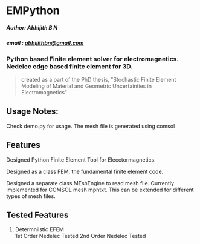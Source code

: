 # EMPython
##### Author: Abhijith B N
##### email : abhijithbn@gmail.com
### Python based Finite element solver  for electromagnetics. Nedelec edge based finite element for 3D.
> created as a part of the PhD thesis, "Stochastic Finite Element Modeling of Material and Geometric Uncertainties in Electromagnetics"


Usage Notes:
-------------------------------------- 
Check demo.py for usage.
The mesh file is generated using comsol 

Features
------------------------------------
Designed Python Finite Element Tool for Elecctormagnetics.

Designed as a class FEM, the fundamental finite element code.

Designed a separate class MEshEngine to read mesh file. Currently implemented for COMSOL mesh mphtxt. This can be extended for different types of mesh files.


Tested Features
------------------
1. Determniistic EFEM								
		1st Order Nedelec								Tested 
		2nd Order Nedelec								Tested